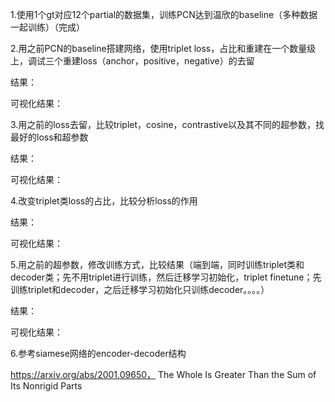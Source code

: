 1.使用1个gt对应12个partial的数据集，训练PCN达到温欣的baseline（多种数据一起训练）（完成）



2.用之前PCN的baseline搭建网络，使用triplet loss，占比和重建在一个数量级上，调试三个重建loss（anchor，positive，negative）的去留

结果：



可视化结果：



3.用之前的loss去留，比较triplet，cosine，contrastive以及其不同的超参数，找最好的loss和超参数

结果：



可视化结果：



4.改变triplet类loss的占比，比较分析loss的作用

结果：



可视化结果：

5.用之前的超参数，修改训练方式，比较结果（端到端，同时训练triplet类和decoder类；先不用triplet进行训练，然后迁移学习初始化，triplet finetune；先训练triplet和decoder，之后迁移学习初始化只训练decoder。。。。）

结果：



可视化结果：



6.参考siamese网络的encoder-decoder结构

 https://arxiv.org/abs/2001.09650， The Whole Is Greater Than the Sum of Its Nonrigid Parts

